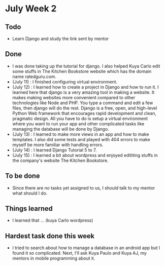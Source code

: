 # July Week 2
## Todo
- Learn Django and study the link sent by mentor
## Done
- I was done taking up the tutorial for django. I also helped Kuya Carlo edit some stuffs in The Kitchen Bookstore website which has the domain name ratedguru.com. 
- (July 11) : I finished configuring virtual environment.
- (July 12) : I learned how to create a project in Django and how to run it. I learned here that django is a very amazing tool in making a website. It makes making websites more convenient compared to other technologies like Node and PHP. You type a command and edit a few files, then django will do the rest. Django is a free, open, and high-level Python Web framework that encourages rapid development and clean, pragmatic design. All you have to do is setup a virtual environment where you want to run your app and other complicated tasks like managing the database will be done by Django. 
- (July 13) : I learned to make more views in an app and how to make templates. I also did some tests and played with 404 errors to make myself be more familiar with handling errors.  
- (July 14) : I learned Django Tutorial 5 to 7.
- (July 15) : I learned a bit about wordpress and enjoyed edititing stuffs in the company's website The Kitchen Bookstore. 
## To be done
- Since there are no tasks yet assigned to us, I should talk to my mentor what should I do.
## Things learned
- I learned that ... (kuya Carlo wordpress)
## Hardest task done this week
- I tried to search about how to manage a database in an android app but I found it so complicated. Next, I'll ask Kuya Paulo and Kuya AJ, my mentors in mobile programming about it.
